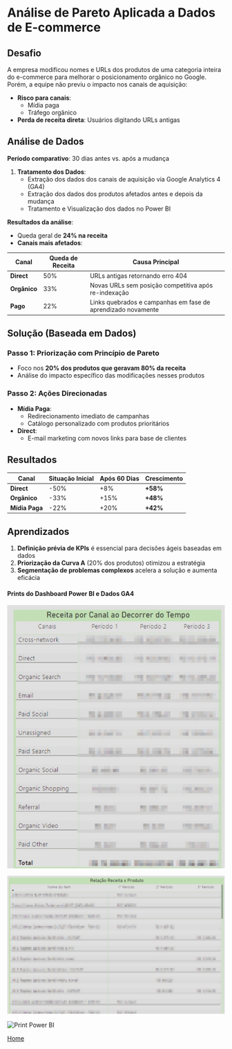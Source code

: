 # Análise de Pareto Aplicada a Dados de E-commerce

## Desafio
A empresa modificou nomes e URLs dos produtos de uma categoria inteira do e-commerce para melhorar o posicionamento orgânico no Google. Porém, a equipe não previu o impacto nos canais de aquisição:

- **Risco para canais**:  
  - Mídia paga  
  - Tráfego orgânico  
- **Perda de receita direta**: Usuários digitando URLs antigas  

## Análise de Dados
**Período comparativo**: 30 dias antes vs. após a mudança  

1. **Tratamento dos Dados**:  
   - Extração dos dados dos canais de aquisição via Google Analytics 4 (GA4)
   - Extração dos dados dos produtos afetados antes e depois da mudança
   - Tratamento e Visualização dos dados no Power BI  

**Resultados da análise**:  
- Queda geral de **24% na receita**  
- **Canais mais afetados**:  

| Canal       | Queda de Receita | Causa Principal                                                                 |
|-------------|------------------|---------------------------------------------------------------------------------|
| **Direct**  | 50%              | URLs antigas retornando erro 404                                                |
| **Orgânico**| 33%              | Novas URLs sem posição competitiva após re-indexação                            |
| **Pago**    | 22%              | Links quebrados e campanhas em fase de aprendizado novamente                    |

## Solução (Baseada em Dados)  

### Passo 1: Priorização com Princípio de Pareto  
- Foco nos **20% dos produtos que geravam 80% da receita**  
- Análise do impacto específico das modificações nesses produtos  

### Passo 2: Ações Direcionadas  
- **Mídia Paga**:  
  - Redirecionamento imediato de campanhas  
  - Catálogo personalizado com produtos prioritários  
- **Direct**:  
  - E-mail marketing com novos links para base de clientes  

## Resultados

| Canal         | Situação Inicial | Após 60 Dias | Crescimento |
|---------------|------------------|--------------|-------------|
| **Direct**    | -50%             | +8%          | **+58%**    |
| **Orgânico**  | -33%             | +15%         | **+48%**    |
| **Mídia Paga**| -22%             | +20%         | **+42%**    |

## Aprendizados  
1. **Definição prévia de KPIs** é essencial para decisões ágeis baseadas em dados  
2. **Priorização da Curva A** (20% dos produtos) otimizou a estratégia  
3. **Segmentação de problemas complexos** acelera a solução e aumenta eficácia  


#### Prints do Dashboard Power BI e Dados GA4

![Print Power BI](/assets/images/table-receita-canal.jpg)

![Print Power BI](/assets/images/table-receita-produto.jpg)

![Print Power BI](/assets/images/ga4-pareto.jpg)

[Home](./)

